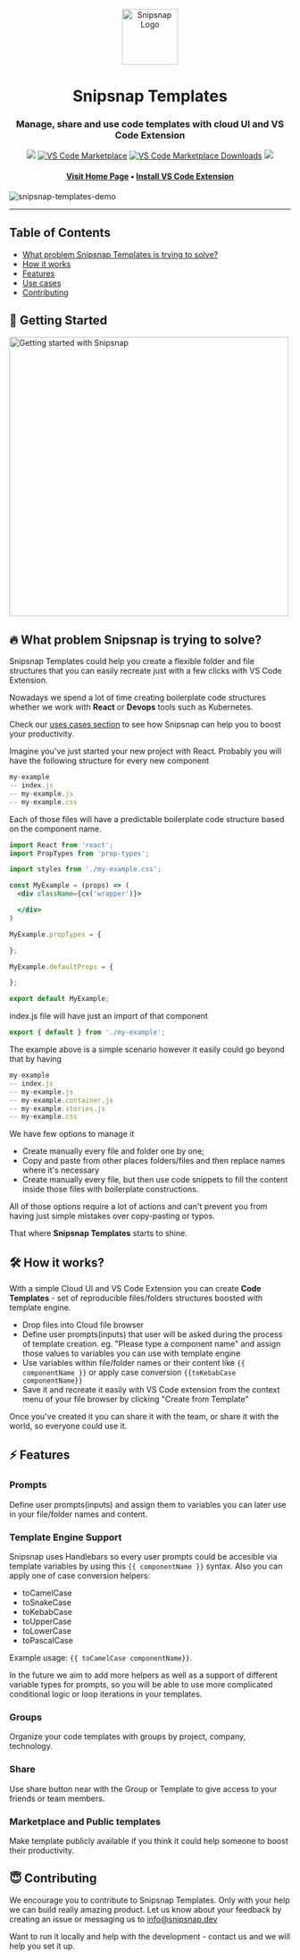 <p align="center">
<img width="100" src="https://user-images.githubusercontent.com/2697570/118843423-568e4100-b8ca-11eb-8266-dac076d087e3.png" alt="Snipsnap Logo"/></p>
<h1 align="center">Snipsnap Templates</h1>
<h3 align="center">Manage, share and use code templates with cloud UI and VS Code Extension</h3>

<p align="center">
  <img src="https://img.shields.io/github/license/snipsnapdev/snipsnap"/>
  <a href="https://marketplace.visualstudio.com/items?itemName=snipsnapdev.snipsnap-templates-vscode">
    <img alt="VS Code Marketplace" src="https://img.shields.io/visual-studio-marketplace/v/snipsnapdev.snipsnap-templates-vscode"></a>
  <a href="https://marketplace.visualstudio.com/items?itemName=snipsnapdev.snipsnap-vscode">
    <img alt="VS Code Marketplace Downloads" src="https://img.shields.io/visual-studio-marketplace/d/snipsnapdev.snipsnap-templates-vscode"></a>
  <a href="https://twitter.com/snipsnap_dev"><img src="https://img.shields.io/twitter/follow/snipsnap_dev?style=social"/></a>
</p>

<h4 align="center"><a href="https://templates.snipsnap.dev/">Visit Home Page</a> • <a href="https://marketplace.visualstudio.com/items?itemName=snipsnapdev.snipsnap-templates-vscode">Install VS Code Extension</a></h4>


![snipsnap-templates-demo](https://user-images.githubusercontent.com/2697570/119970573-30466080-bfb0-11eb-9455-21c5d7e2561e.gif)

---
## Table of Contents
- [What problem Snipsnap Templates is trying to solve?](https://github.com/snipsnapdev/snipsnap/tree/master/templates#-what-problem-snipsnap-is-trying-to-solve)
- [How it works](https://github.com/snipsnapdev/snipsnap/tree/master/templates#%EF%B8%8F-how-it-works)
- [Features](https://github.com/snipsnapdev/snipsnap/tree/master/templates#-features)
- [Use cases](https://github.com/snipsnapdev/snipsnap/blob/master/templates/docs/use-cases.md)
- [Contributing](https://github.com/snipsnapdev/snipsnap/tree/master/templates#-contributing)

## 🚀 Getting Started

<a href="https://youtu.be/G7J_rWiMzwE">
<img width="500px" src="https://user-images.githubusercontent.com/2697570/118845264-eaacd800-b8cb-11eb-83ef-eb293180ac53.jpg" alt="Getting started with Snipsnap"/>
</a>


## 🔥 What problem Snipsnap is trying to solve?

Snipsnap Templates could help you create a flexible folder and file structures that you can easily recreate just with a few clicks with VS Code Extension. 

Nowadays we spend a lot of time creating boilerplate code structures whether we work with **React** or **Devops** tools such as Kubernetes.

Check our [uses cases section](https://github.com/snipsnapdev/snipsnap/blob/master/templates/docs/use-cases.md) to see how Snipsnap can help you to boost your productivity.

Imagine you've just started your new project with React. Probably you will have the following structure for every new component

```jsx
my-example
-- index.js
-- my-example.js
-- my-example.css
```

Each of those files will have a predictable boilerplate code structure based on the component name. 

```jsx
import React from 'react';
import PropTypes from 'prop-types';

import styles from './my-example.css';

const MyExample = (props) => (
  <div className={cx('wrapper')}>

  </div>
)

MyExample.propTypes = {

};

MyExample.defaultProps = {

};

export default MyExample;
```

index.js file will have just an import of that component

```jsx
export { default } from './my-example';
```

The example above is a simple scenario however it easily could go beyond that by having

```jsx
my-example
-- index.js
-- my-example.js
-- my-example.container.js
-- my-example.stories.js
-- my-example.css
```

We have few options to manage it

- Create manually every file and folder one by one;
- Copy and paste from other places folders/files and then replace names where it's necessary
- Create manually every file, but then use code snippets to fill the content inside those files with boilerplate constructions.

All of those options require a lot of actions and can't prevent you from having just simple mistakes over copy-pasting or typos.

That where **Snipsnap Templates** starts to shine.

## 🛠️ How it works?

With a simple Cloud UI and VS Code Extension you can create **Code Templates** - set of reproducible files/folders structures boosted with template engine. 

- Drop files into Cloud file browser
- Define user prompts(inputs) that user will be asked during the process of template creation. eg. "Please type a component name" and assign those values to variables you can use with template engine
- Use variables within file/folder names or their content like `{{ componentName }}` or apply case conversion `{{toKebabCase componentName}}`
- Save it and recreate it easily with VS Code extension from the context menu of your file browser by clicking "Create from Template"

Once you've created it you can share it with the team, or share it with the world, so everyone could use it.

## ⚡ Features
### Prompts
Define user prompts(inputs) and assign them to variables you can later use in your file/folder names and content.

### Template Engine Support
Snipsnap uses Handlebars so every user prompts could be accesible via template variables by using this `{{ componentName }}` syntax.
Also you can apply one of case conversion helpers:
- toCamelCase
- toSnakeCase
- toKebabCase
- toUpperCase
- toLowerCase
- toPascalCase

Example usage: ``{{ toCamelCase componentName}}``.

In the future we aim to add more helpers as well as a support of different variable types for prompts, so you will be able to use more complicated conditional logic or loop iterations in your templates.

### Groups
Organize your code templates with groups by project, company, technology. 

### Share
Use share button near with the Group or Template to give access to your friends or team members.

### Marketplace and Public templates
Make template publicly available if you think it could help someone to boost their productivity.

## 😇 Contributing

We encourage you to contribute to Snipsnap Templates. Only with your help we can build really amazing product. Let us know about your feedback by creating an issue or messaging us to info@snipsnap.dev

Want to run it locally and help with the development - contact us and we will help you set it up.
